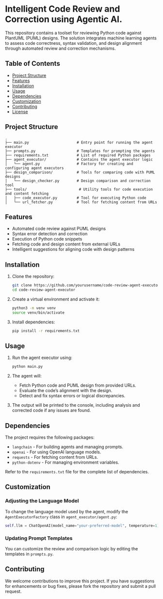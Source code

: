# Intelligent Code Review and Correction using Agentic AI.

This repository contains a toolset for reviewing Python code against PlantUML (PUML) designs. The solution integrates machine learning agents to assess code correctness, syntax validation, and design alignment through automated review and correction mechanisms.

## Table of Contents
- [Project Structure](#project-structure)
- [Features](#features)
- [Installation](#installation)
- [Usage](#usage)
- [Dependencies](#dependencies)
- [Customization](#customization)
- [Contributing](#contributing)
- [License](#license)

## Project Structure

```
.
├── main.py                      # Entry point for running the agent executor
├── prompts.py                   # Templates for prompting the agents
├── requirements.txt             # List of required Python packages
├── agent_executor/              # Contains the agent executor logic
│   └── agent.py                 # Factory for creating and configuring agent executors
├── design_comparison/           # Tools for comparing code with PUML designs
│   └── design_checker.py        # Design comparison and correction tool
├── tools/                        # Utility tools for code execution and content fetching
│   ├── code_executor.py         # Tool for executing Python code
│   └── url_fetcher.py           # Tool for fetching content from URLs
```

## Features
- Automated code review against PUML designs
- Syntax error detection and correction
- Execution of Python code snippets
- Fetching code and design content from external URLs
- Intelligent suggestions for aligning code with design patterns

## Installation

1. Clone the repository:
   ```bash
   git clone https://github.com/yourusername/code-review-agent-executor.git
   cd code-review-agent-executor
   ```

2. Create a virtual environment and activate it:
   ```bash
   python3 -m venv venv
   source venv/bin/activate
   ```

3. Install dependencies:
   ```bash
   pip install -r requirements.txt
   ```

## Usage

1. Run the agent executor using:
   ```bash
   python main.py
   ```

2. The agent will:
   - Fetch Python code and PUML design from provided URLs.
   - Evaluate the code’s alignment with the design.
   - Detect and fix syntax errors or logical discrepancies.

3. The output will be printed to the console, including analysis and corrected code if any issues are found.

## Dependencies

The project requires the following packages:

- `langchain` - For building agents and managing prompts.
- `openai` - For using OpenAI language models.
- `requests` - For fetching content from URLs.
- `python-dotenv` - For managing environment variables.

Refer to the `requirements.txt` file for the complete list of dependencies.

## Customization

### Adjusting the Language Model

To change the language model used by the agent, modify the `AgentExecutorFactory` class in `agent_executor/agent.py`:

```python
self.llm = ChatOpenAI(model_name="your-preferred-model", temperature=1)
```

### Updating Prompt Templates

You can customize the review and comparison logic by editing the templates in `prompts.py`.

## Contributing

We welcome contributions to improve this project. If you have suggestions for enhancements or bug fixes, please fork the repository and submit a pull request.


